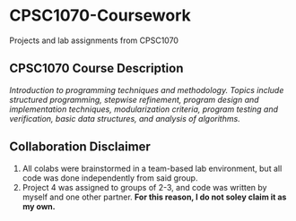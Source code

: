 # CPSC1070-Coursework
Projects and lab assignments from CPSC1070
## CPSC1070 Course Description
*Introduction to programming techniques and methodology. Topics include structured programming, stepwise refinement, program design and implementation techniques, modularization criteria, program testing and verification, basic data structures, and analysis of algorithms.*
## Collaboration Disclaimer
1. All colabs were brainstormed in a team-based lab environment, but all code was done independently from said group.
2. Project 4 was assigned to groups of 2-3, and code was written by myself and one other partner. **For this reason, I do not soley claim it as my own.**
